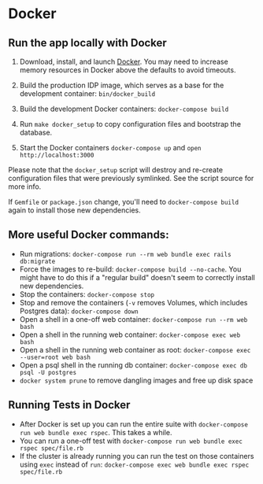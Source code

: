 # Docker

## Run the app locally with Docker

1. Download, install, and launch [Docker](https://www.docker.com/products/docker-desktop). You may need to increase memory resources in Docker above the defaults to avoid timeouts.

1. Build the production IDP image, which serves as a base for the development container: `bin/docker_build`

1. Build the development Docker containers: `docker-compose build`

1. Run `make docker_setup` to copy configuration files and bootstrap the database.

1. Start the Docker containers `docker-compose up` and `open http://localhost:3000`

Please note that the `docker_setup` script will destroy and re-create configuration files that were previously symlinked.  See the script source for more info.

If `Gemfile` or `package.json` change, you'll need to `docker-compose build` again to install those new dependencies. 

## More useful Docker commands:

* Run migrations: `docker-compose run --rm web bundle exec rails db:migrate`
* Force the images to re-build: `docker-compose build --no-cache`. You might have to do this if a "regular build" doesn't seem to correctly install new dependencies.
* Stop the containers: `docker-compose stop`
* Stop and remove the containers (`-v` removes Volumes, which includes Postgres data): `docker-compose down`
* Open a shell in a one-off web container: `docker-compose run --rm web bash`
* Open a shell in the running web container: `docker-compose exec web bash`
* Open a shell in the running web container as root: `docker-compose exec --user=root web bash`
* Open a psql shell in the running db container: `docker-compose exec db psql -U postgres`
* `docker system prune` to remove dangling images and free up disk space

## Running Tests in Docker

* After Docker is set up you can run the entire suite with `docker-compose run web bundle exec rspec`. This takes a while.
* You can run a one-off test with `docker-compose run web bundle exec rspec spec/file.rb`
* If the cluster is already running you can run the test on those containers using `exec` instead of `run`: `docker-compose exec web bundle exec rspec spec/file.rb`